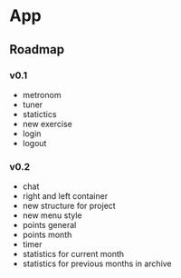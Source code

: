 # App

## Roadmap
### v0.1
- metronom
- tuner
- statictics
- new exercise
- login
- logout

### v0.2
- chat
- right and left container
- new structure for project
- new menu style
- points general
- points month
- timer
- statistics for current month
- statistics for previous months in archive
